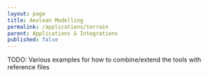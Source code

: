 ```yaml
---
layout: page
title: Aeolean Modelling
permalink: /applications/terrain
parent: Applications & Integrations
published: false
---
```


TODO: Various examples for how to combine/extend the tools with reference files

